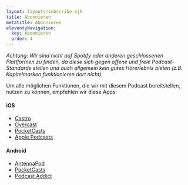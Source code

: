 ```yaml
---
layout: layouts/subscribe.njk
title: Abonnieren
metatitle: Abonnieren
eleventyNavigation:
  key: Abonnieren
  order: 4
---
```


*Achtung: Wir sind nicht auf Spotify oder anderen geschlossenen Plattformen zu finden, da diese sich gegen offene und freie Podcast-Standards stellen und auch allgemein kein gutes Hörerlebnis bieten (z.B. Kapitelmarken funktionieren dort nicht).*

Um alle möglichen Funktionen, die wir mit diesem Podcast bereitstellen, nutzen zu können, empfehlen wir diese Apps:

#### iOS
- [Castro](https://www.castro.fm)
- [Overcast](https://overcast.fm)
- [PocketCasts](https://www.pocketcasts.com)
- [Apple Podcasts](https://apps.apple.com/de/app/apple-podcasts/id525463029)

#### Android
- [AntennaPod](https://antennapod.org)
- [PocketCasts](https://www.pocketcasts.com)
- [Podcast Addict](https://podcastaddict.com/app)
